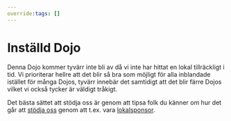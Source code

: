 ```yaml
---
override:tags: []
---
```


# Inställd Dojo
Denna Dojo kommer tyvärr inte bli av då vi inte har hittat en lokal tillräckligt i tid.
Vi prioriterar hellre att det blir så bra som möjligt för alla inblandade istället för många Dojos, tyvärr innebär det samtidigt att det blir färre Dojos vilket vi också tycker är väldigt tråkigt.

Det bästa sättet att stödja oss är genom att tipsa folk du känner om hur det går att [stödja oss](/support-dojo) genom att t.ex. vara [lokalsponsor](/hosting-a-dojo).
